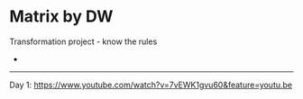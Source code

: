 # Matrix by DW
 Transformation project - know the rules
 
 - 
 
 
 
 -----------
 Day 1: https://www.youtube.com/watch?v=7vEWK1gvu60&feature=youtu.be
